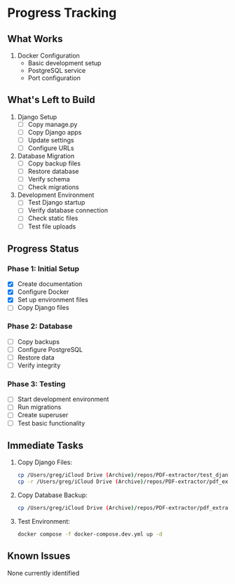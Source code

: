 # Progress Tracking

## What Works
1. Docker Configuration
   - Basic development setup
   - PostgreSQL service
   - Port configuration

## What's Left to Build
1. Django Setup
   - [ ] Copy manage.py
   - [ ] Copy Django apps
   - [ ] Update settings
   - [ ] Configure URLs

2. Database Migration
   - [ ] Copy backup files
   - [ ] Restore database
   - [ ] Verify schema
   - [ ] Check migrations

3. Development Environment
   - [ ] Test Django startup
   - [ ] Verify database connection
   - [ ] Check static files
   - [ ] Test file uploads

## Progress Status
### Phase 1: Initial Setup
- [x] Create documentation
- [x] Configure Docker
- [x] Set up environment files
- [ ] Copy Django files

### Phase 2: Database
- [ ] Copy backups
- [ ] Configure PostgreSQL
- [ ] Restore data
- [ ] Verify integrity

### Phase 3: Testing
- [ ] Start development environment
- [ ] Run migrations
- [ ] Create superuser
- [ ] Test basic functionality

## Immediate Tasks
1. Copy Django Files:
   ```bash
   cp /Users/greg/iCloud Drive (Archive)/repos/PDF-extractor/test_django/manage.py .
   cp -r /Users/greg/iCloud Drive (Archive)/repos/PDF-extractor/pdf_extractor_web/* ledgerflow/
   ```

2. Copy Database Backup:
   ```bash
   cp /Users/greg/iCloud Drive (Archive)/repos/PDF-extractor/pdf_extractor_web/backups/current_backup.sql backups/
   ```

3. Test Environment:
   ```bash
   docker compose -f docker-compose.dev.yml up -d
   ```

## Known Issues
None currently identified 